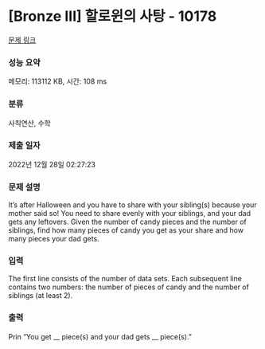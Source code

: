 # [Bronze III] 할로윈의 사탕 - 10178 

[문제 링크](https://www.acmicpc.net/problem/10178) 

### 성능 요약

메모리: 113112 KB, 시간: 108 ms

### 분류

사칙연산, 수학

### 제출 일자

2022년 12월 28일 02:27:23

### 문제 설명

<p>It’s after Halloween and you have to share with your sibling(s) because your mother said so! You need to share evenly with your siblings, and your dad gets any leftovers. Given the number of candy pieces and the number of siblings, find how many pieces of candy you get as your share and how many pieces your dad gets.</p>

### 입력 

 <p>The first line consists of the number of data sets. Each subsequent line contains two numbers: the number of pieces of candy and the number of siblings (at least 2).</p>

### 출력 

 <p>Prin <span style="line-height:1.6em">”You get __ piece(s) and your dad gets __ piece(s).”</span></p>

